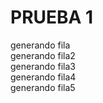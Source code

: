 # PRUEBA 1
generando fila <br>
generando fila2 <br>
generando fila3 <br>
generando fila4 <br>
generando fila5 <br>
